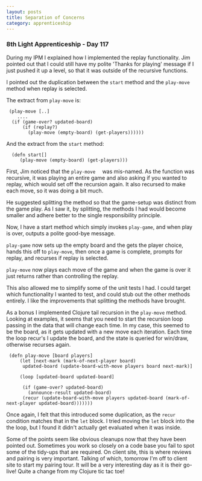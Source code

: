 ```yaml
---
layout: posts
title: Separation of Concerns
category: apprenticeship
---
```

### 8th Light Apprenticeship - Day 117

During my IPM I explained how I implemented the replay functionality. Jim pointed out that I could still have my polite 'Thanks for playing' message if I just pushed it up a level, so that it was outside of the recursive functions. 

<!--break--> 

I pointed out the duplication between the `start` method and the `play-move` method when replay is selected.

The extract from `play-move` is:

     (play-move [..]
        ....
      (if (game-over? updated-board)
          (if (replay?)
            (play-move (empty-board) (get-players))))))


And the extract from the `start` method:

      (defn start[]
         (play-move (empty-board) (get-players)))

First, Jim noticed that the `play-move	` was mis-named. As the function was recursive, it was playing an entire game and also asking if you wanted to replay, which would set off the recursion again. It also recursed to make each move, so it was doing a bit much.

He suggested splitting the method so that the game-setup was distinct from the game play. As I saw it, by splitting, the methods I had would become smaller and adhere better to the single responsibility principle.

Now, I have a start method which simply invokes `play-game`, and when play is over, outputs a polite good-bye message.

`play-game` now sets up the empty board and the gets the player choice, hands this off to `play-move`, then once a game is complete, prompts for replay, and recurses if replay is selected.

`play-move` now plays each move of the game and when the game is over it just returns rather than controlling the replay. 

This also allowed me to simplify some of the unit tests I had. I could target which functionality I wanted to test, and could stub out the other methods entirely. I like the improvements that splitting the methods have brought.

As a bonus I implemented Clojure tail recursion in the `play-move` method. Looking at examples, it seems that you need to start the recursion loop passing in the data that will change each time. In my case, this seemed to be the board, as it gets updated with a new move each iteration. Each time the loop recur's I update the board, and the state is queried for win/draw, otherwise recurses again.

     (defn play-move [board players]
         (let [next-mark (mark-of-next-player board)
          updated-board (update-board-with-move players board next-mark)]

         (loop [updated-board updated-board]

          (if (game-over? updated-board)
            (announce-result updated-board)
          (recur (update-board-with-move players updated-board (mark-of-next-player updated-board)))))))

Once again, I felt that this introduced some duplication, as the `recur` condition matches that in the `let` block. I tried moving the `let` block into the the loop, but I found it didn't actually get evaluated when it was inside.

Some of the points seem like obvious cleanups now that they have been pointed out. Sometimes you work so closely on a code base you fail to spot some of the tidy-ups that are required. On client site, this is where reviews and pairing is very important. Talking of which, tomorrow I'm off to client site to start my pairing tour. It will be a very interesting day as it is their go-live! Quite a change from my Clojure tic tac toe!


